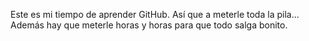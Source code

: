 Este es mi tiempo de aprender GitHub. Así que a meterle toda la pila...
Además hay que meterle horas y horas para que todo salga bonito. 
